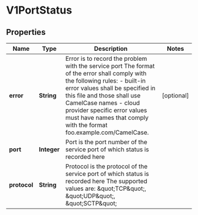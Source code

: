 

# V1PortStatus

## Properties

Name | Type | Description | Notes
------------ | ------------- | ------------- | -------------
**error** | **String** | Error is to record the problem with the service port The format of the error shall comply with the following rules: - built-in error values shall be specified in this file and those shall use   CamelCase names - cloud provider specific error values must have names that comply with the   format foo.example.com/CamelCase. |  [optional]
**port** | **Integer** | Port is the port number of the service port of which status is recorded here | 
**protocol** | **String** | Protocol is the protocol of the service port of which status is recorded here The supported values are: \&quot;TCP\&quot;, \&quot;UDP\&quot;, \&quot;SCTP\&quot;   | 



